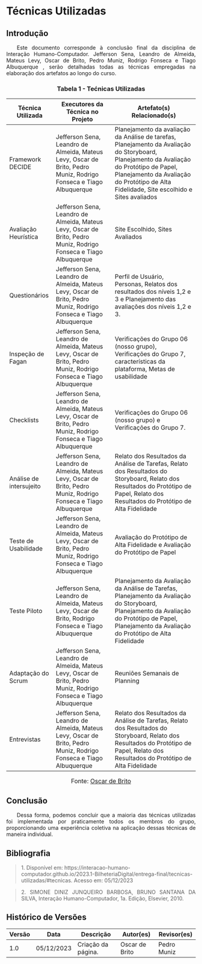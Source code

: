 # Técnicas Utilizadas

## Introdução

<p align="justify">&emsp;&emsp;Este documento corresponde à conclusão final da disciplina de Interação Humano-Computador. Jefferson Sena, Leandro de Almeida, Mateus Levy, Oscar de Brito, Pedro Muniz, Rodrigo Fonseca e Tiago Albuquerque , serão detalhadas todas as técnicas empregadas na elaboração dos artefatos ao longo do curso.</p>
<center>

### Tabela 1 - Tećnicas Utilizadas

</center>

| Técnica Utilizada    | Executores da Técnica no Projeto               | Artefato(s) Relacionado(s)                             |
|----------------------|-----------------------------------------------|--------------------------------------------------------|
| Framework DECIDE     |Jefferson Sena, Leandro de Almeida, Mateus Levy, Oscar de Brito, Pedro Muniz, Rodrigo Fonseca e Tiago Albuquerque | Planejamento da avaliação da Análise de tarefas, Planejamento da Avaliação do Storyboard, Planejamento da Avaliação do Protótipo de Papel, Planejamento da Avaliação do Protótipo de Alta Fidelidade, Site escolhido e Sites avaliados
| Avaliação Heurística  |Jefferson Sena, Leandro de Almeida, Mateus Levy, Oscar de Brito, Pedro Muniz, Rodrigo Fonseca e Tiago Albuquerque | Site Escolhido, Sites Avaliados|
| Questionários        | Jefferson Sena, Leandro de Almeida, Mateus Levy, Oscar de Brito, Pedro Muniz, Rodrigo Fonseca e Tiago Albuquerque   | Perfil de Usuário, Personas, Relatos dos resultados dos níveis 1,2 e 3  e Planejamento das avaliações dos níveis 1,2 e 3.                                  |
| Inspeção  de Fagan   | Jefferson Sena, Leandro de Almeida, Mateus Levy, Oscar de Brito, Pedro Muniz, Rodrigo Fonseca e Tiago Albuquerque  | Verificações do Grupo 06 (nosso grupo), Verificações do Grupo 7, características da plataforma, Metas de usabilidade         |
| Checklists            | Jefferson Sena, Leandro de Almeida, Mateus Levy, Oscar de Brito, Pedro Muniz, Rodrigo Fonseca e Tiago Albuquerque  | Verificações do Grupo 06 (nosso grupo) e Verificações do Grupo 7.         |
| Análise de intersujeito | Jefferson Sena, Leandro de Almeida, Mateus Levy, Oscar de Brito, Pedro Muniz, Rodrigo Fonseca e Tiago Albuquerque  | Relato dos Resultados da Análise de Tarefas, Relato dos Resultados do Storyboard, Relato dos Resultados do Protótipo de Papel, Relato dos Resultados do Protótipo de Alta Fidelidade |
| Teste de Usabilidade   |Jefferson Sena, Leandro de Almeida, Mateus Levy, Oscar de Brito, Pedro Muniz, Rodrigo Fonseca e Tiago Albuquerque   | Avaliação do Protótipo de Alta Fidelidade e Avaliação do Protótipo de Papel             |
| Teste Piloto           | Jefferson Sena, Leandro de Almeida, Mateus Levy, Oscar de Brito, Rodrigo Fonseca e Tiago Albuquerque  | Planejamento da Avaliação da Análise de Tarefas, Planejamento da Avaliação do Storyboard, Planejamento da Avaliação do Protótipo de Papel, Planejamento da Avaliação do Protótipo de Alta Fidelidade |
| Adaptação do Scrum     | Jefferson Sena, Leandro de Almeida, Mateus Levy, Oscar de Brito, Pedro Muniz, Rodrigo Fonseca e Tiago Albuquerque  | Reuniões Semanais de Planning             ||
| Entrevistas           | Jefferson Sena, Leandro de Almeida, Mateus Levy, Oscar de Brito, Pedro Muniz, Rodrigo Fonseca e Tiago Albuquerque | Relato dos Resultados da Análise de Tarefas, Relato dos Resultados do Storyboard, Relato dos Resultados do Protótipo de Papel, Relato dos Resultados do Protótipo de Alta Fidelidade |

<font size="3"><p style="text-align: center">Fonte: <a href="https://github.com/OscarDeBrito" target="_blank">Oscar de Brito</a> </font>

## Conclusão

<p align="justify">&emsp;&emsp;Dessa forma, podemos concluir que a maioria das técnicas utilizadas foi implementada por praticamente todos os membros do grupo, proporcionando uma experiência coletiva na aplicação dessas técnicas de maneira individual. </p>

## Bibliografia

> <p id=""> 1. Disponível em: https://interacao-humano-computador.github.io/2023.1-BilheteriaDigital/entrega-final/tecnicas-utilizadas/#tecnicas. Acesso em: 05/12/2023</p>

> <p id="1" align="justify">2. SIMONE DINIZ JUNQUEIRO BARBOSA, BRUNO SANTANA DA SILVA, Interação Humano-Computador, 1a. Edição, Elsevier, 2010.</p>


## Histórico de Versões

| Versão | Data       | Descrição                  | Autor(es)       | Revisor(es)     |
|--------|------------|----------------------------|-----------------|-----------------|
| 1.0    | 05/12/2023 | Criação da página.          | Oscar de Brito  | Pedro Muniz |
